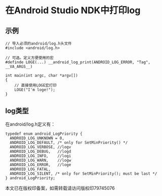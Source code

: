 # 在Android Studio NDK中打印log
## 示例
```
// 导入必须的android/log.h头文件
#include <android/log.h>

// 可选。定义方便使用的宏
#definde LOGE(...) __android_log_print(ANDROID_LOG_ERROR, "Tag", __VA_ARGS__)

int main(int argc, char *argv[])
{
    // 直接使用LOGE宏打印
    LOGE("I'm loge!");
}
```
## log类型
在android/log.h定义有：

```
typedef enum android_LogPriority {
  ANDROID_LOG_UNKNOWN = 0,
  ANDROID_LOG_DEFAULT, /* only for SetMinPriority() */
  ANDROID_LOG_VERBOSE, //logv
  ANDROID_LOG_DEBUG,   //logd
  ANDROID_LOG_INFO,    //logi
  ANDROID_LOG_WARN,    //logw
  ANDROID_LOG_ERROR,   //loge
  ANDROID_LOG_FATAL,
  ANDROID_LOG_SILENT, /* only for SetMinPriority(); must be last */
} android_LogPriority;
```  

本文已在版权印备案，如需转载请访问版权印79745076
